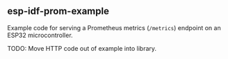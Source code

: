 ## esp-idf-prom-example

Example code for serving a Prometheus metrics (`/metrics`) endpoint on an ESP32
microcontroller.

TODO: Move HTTP code out of example into library.
